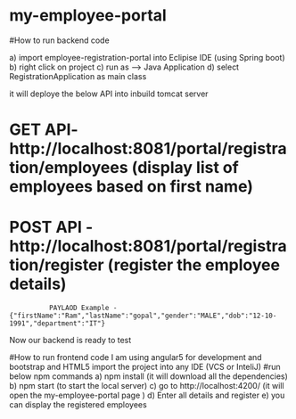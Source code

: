 # my-employee-portal

#How to run backend code

a) import employee-registration-portal into Eclipise IDE (using Spring boot)
b) right click on project
c) run as --> Java Application
d) select RegistrationApplication as main class

it will deploye the below API into inbuild tomcat server
 # GET API-  http://localhost:8081/portal/registration/employees  (display list of employees based on first name)
 # POST API - http://localhost:8081/portal/registration/register (register the employee details)
			  PAYLAOD Example - {"firstName":"Ram","lastName":"gopal","gender":"MALE","dob":"12-10-1991","department":"IT"}
			  
Now our backend is ready to test

#How to run frontend code
I am using angular5 for development and bootstrap and HTML5
import the project into any IDE (VCS or InteliJ)
 #run below npm commands
  a) npm install (it will download all the dependencies)
  b) npm start (to start the local server)
  c) go to http://localhost:4200/ (it will open the my-employee-portal page )
  d) Enter all details and register
  e) you can display the registered employees